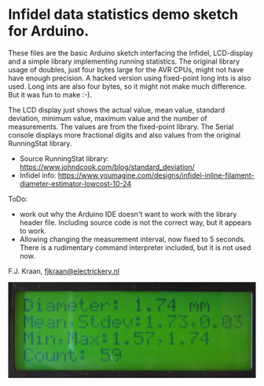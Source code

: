 # Infidel data statistics demo sketch for Arduino.

These files are the basic Arduino sketch interfacing the Infidel, LCD-display and a simple library implementing running statistics. 
The original library usage of doubles, just four bytes large for the AVR CPUs, might not have have enough precision. 
A hacked version using fixed-point long ints is also used. Long ints are also four bytes, so it might not make much difference. But it was fun to make :-).

The LCD display just shows the actual value, mean value, standard deviation, minimum value, maximum value and the number of measurements. 
The values are from the fixed-point library. The Serial console displays more fractional digits and also values from the original RunningStat library.

* Source RunningStat library: https://www.johndcook.com/blog/standard_deviation/
* Infidel info: https://www.youmagine.com/designs/infidel-inline-filament-diameter-estimator-lowcost-10-24

ToDo:
* work out why the Arduino IDE doesn't want to work with the library header file. Including source code is not the correct way, but it appears to work.
* Allowing changing the measurement interval, now fixed to 5 seconds. There is a rudimentary command interpreter included, but it is not used now.

F.J. Kraan, fjkraan@electrickery.nl

<img src="IMG_3666.JPG" alt="Screenshot from the LCD">
